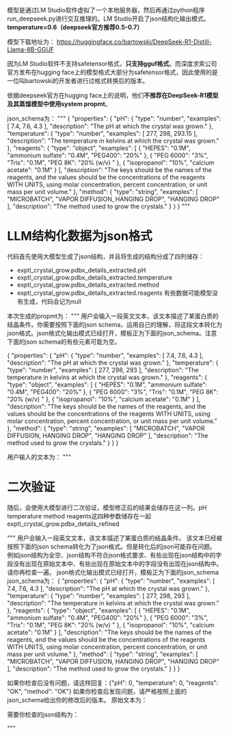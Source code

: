 模型是通过LM Studio软件虚拟了一个本地服务器，然后再通过python程序run_deepseek.py进行交互推理的。LM Studio开启了json结构化输出模式。**temperature=0.6（deepseek官方推荐0.5-0.7）**

模型下载地址为：
https://huggingface.co/bartowski/DeepSeek-R1-Distill-Llama-8B-GGUF

因为LM Studio软件不支持safetensor格式，**只支持gguf格式**。而深度求索公司官方发布在hugging face上的模型格式大部分为safetensor格式，因此使用的是一位叫bartowski的开发者进行过格式转换后的版本。

依据deepseek官方在hugging face上的说明，他们**不推荐在DeepSeek-R1模型及其蒸馏模型中使用system propmt**。

json_schema为：
"""
{
  "properties": {
    "pH": {
      "type": "number",
      "examples": [
        7.4,
        7.6,
        4.3
      ],
      "description": "The pH at which the crystal was grown."
    },
    "temperature": {
      "type": "number",
      "examples": [
        277,
        298,
        293.15
      ],
      "description": "The temperature in kelvins at which the crystal was grown."
    },
    "reagents": {
      "type": "object",
      "examples": [
        {
          "HEPES": "0.1M",
          "ammonium sulfate": "0.4M",
          "PEG400": "20%"
        },
        {
          "PEG 6000": "3%",
          "Tris": "0.1M",
          "PEG 8K": "20% (w/v) "
        },
        {
          "isopropanol": "10%",
          "calcium acetate": "0.1M"
        }
      ],
      "description": "The keys should be the names of the reagents, and the values should be the concentrations of the reagents WITH UNITS, using molar concentration, percent concentration, or unit mass per unit volume."
    },
    "method": {
      "type": "string",
      "examples": [
        "MICROBATCH",
        "VAPOR DIFFUSION, HANGING DROP",
        "HANGING DROP"
      ],
      "description": "The method used to grow the crystals."
    }
  }
}
"""

# LLM结构化数据为json格式

代码首先使用大模型生成了json结构，并且将生成的结构分成了四列储存：
- exptl_crystal_grow.pdbx_details_extracted.pH	
- exptl_crystal_grow.pdbx_details_extracted.temperature	
- exptl_crystal_grow.pdbx_details_extracted.method 
- exptl_crystal_grow.pdbx_details_extracted.reagents
有些数据可能模型没有生成，代码会记为null

本次生成的propmt为：
"""
用户会输入一段英文文本，该文本描述了某蛋白质的结晶条件。你需要按照下面的json schema，运用自己的理解，将这段文本转化为json格式。json格式化输出模式已经打开，模板正为下面的json_schema。注意下面的json schema的有些元素可能为空。

{
  "properties": {
    "pH": {
      "type": "number",
      "examples": [
        7.4,
        7.6,
        4.3
      ],
      "description": "The pH at which the crystal was grown."
    },
    "temperature": {
      "type": "number",
      "examples": [
        277,
        298,
        293
      ],
      "description": "The temperature in kelvins at which the crystal was grown."
    },
    "reagents": {
      "type": "object",
      "examples": [
        {
          "HEPES": "0.1M",
          "ammonium sulfate": "0.4M",
          "PEG400": "20%"
        },
        {
          "PEG 6000": "3%",
          "Tris": "0.1M",
          "PEG 8K": "20% (w/v) "
        },
        {
          "isopropanol": "10%",
          "calcium acetate": "0.1M"
        }
      ],
      "description": "The keys should be the names of the reagents, and the values should be the concentrations of the reagents WITH UNITS, using molar concentration, percent concentration, or unit mass per unit volume."
    },
    "method": {
      "type": "string",
      "examples": [
        "MICROBATCH",
        "VAPOR DIFFUSION, HANGING DROP",
        "HANGING DROP"
      ],
      "description": "The method used to grow the crystals."
    }
  }
}

用户输入的文本为：
"""

# 二次验证
随后，会使用大模型进行二次验证，模型修正后的结果会储存在这一列。pH temperature method reagents这四种参数储存在一起
exptl_crystal_grow.pdbx_details_refined


"""
用户会输入一段英文文本，该文本描述了某蛋白质的结晶条件。
该文本已经被按照下面的json schema转化为了json格式。但是转化后的json可能存在问题。
例如json结构为全空、json结构不符合json格式要求、有些出现在json结构中的字段没有出现在原始文本中、有些出现在原始文本中的字段没有出现在json结构中。请你再检查一遍。
json格式化输出模式已经打开，模板正为下面的json_schema
json_schema为：
{
  "properties": {
    "pH": {
      "type": "number",
      "examples": [
        7.4,
        7.6,
        4.3
      ],
      "description": "The pH at which the crystal was grown."
    },
    "temperature": {
      "type": "number",
      "examples": [
        277,
        298,
        293
      ],
      "description": "The temperature in kelvins at which the crystal was grown."
    },
    "reagents": {
      "type": "object",
      "examples": [
        {
          "HEPES": "0.1M",
          "ammonium sulfate": "0.4M",
          "PEG400": "20%"
        },
        {
          "PEG 6000": "3%",
          "Tris": "0.1M",
          "PEG 8K": "20% (w/v) "
        },
        {
          "isopropanol": "10%",
          "calcium acetate": "0.1M"
        }
      ],
      "description": "The keys should be the names of the reagents, and the values should be the concentrations of the reagents WITH UNITS, using molar concentration, percent concentration, or unit mass per unit volume."
    },
    "method": {
      "type": "string",
      "examples": [
        "MICROBATCH",
        "VAPOR DIFFUSION, HANGING DROP",
        "HANGING DROP"
      ],
      "description": "The method used to grow the crystals."
    }
  }
}

如果你检查后没有问题，请这样回复：{"pH": 0, "temperature": 0, "reagents": "OK", "method": "OK"}
如果你检查后发现问题，请严格按照上面的json_schema给出你的修改后的版本。
原始文本为：

需要你检查的json结构为：

"""
